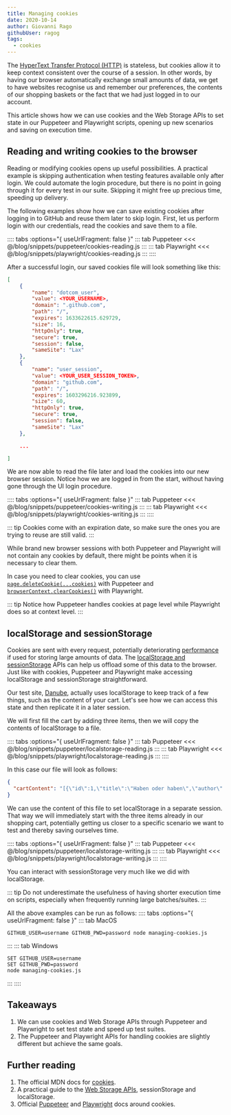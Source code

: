 ```yaml
---
title: Managing cookies
date: 2020-10-14
author: Giovanni Rago
githubUser: ragog
tags: 
  - cookies
---
```


The [HyperText Transfer Protocol (HTTP)](https://developer.mozilla.org/en-US/docs/Web/HTTP#:~:text=Hypertext%20Transfer%20Protocol%20(HTTP)%20is,be%20used%20for%20other%20purposes.) is stateless, but cookies allow it to keep context consistent over the course of a session. In other words, by having our browser automatically exchange small amounts of data, we get to have websites recognise us and remember our preferences, the contents of our shopping baskets or the fact that we had just logged in to our account.

This article shows how we can use cookies and the Web Storage APIs to set state in our Puppeteer and Playwright scripts, opening up new scenarios and saving on execution time.

<!-- more -->

## Reading and writing cookies to the browser

Reading or modifying cookies opens up useful possibilities. A practical example is skipping authentication when testing features available only after login. We could automate the login procedure, but there is no point in going through it for every test in our suite. Skipping it might free up precious time, speeding up delivery.

The following examples show how we can save existing cookies after logging in to GitHub and reuse them later to skip login. First, let us perform login with our credentials, read the cookies and save them to a file.

:::: tabs :options="{ useUrlFragment: false }"
::: tab Puppeteer 
<<< @/blog/snippets/puppeteer/cookies-reading.js
:::
::: tab Playwright
<<< @/blog/snippets/playwright/cookies-reading.js
:::
::::

After a successful login, our saved cookies file will look something like this:

```json
[
    {
        "name": "dotcom_user",
        "value": <YOUR_USERNAME>,
        "domain": ".github.com",
        "path": "/",
        "expires": 1633622615.629729,
        "size": 16,
        "httpOnly": true,
        "secure": true,
        "session": false,
        "sameSite": "Lax"
    },
    {
        "name": "user_session",
        "value": <YOUR_USER_SESSION_TOKEN>,
        "domain": "github.com",
        "path": "/",
        "expires": 1603296216.923899,
        "size": 60,
        "httpOnly": true,
        "secure": true,
        "session": false,
        "sameSite": "Lax"
    },

    ...

]
```

We are now able to read the file later and load the cookies into our new browser session. Notice how we are logged in from the start, without having gone through the UI login procedure.

:::: tabs :options="{ useUrlFragment: false }"
::: tab Puppeteer 
<<< @/blog/snippets/puppeteer/cookies-writing.js
:::
::: tab Playwright
<<< @/blog/snippets/playwright/cookies-writing.js
:::
::::

::: tip
Cookies come with an expiration date, so make sure the ones you are trying to reuse are still valid.
:::

While brand new browser sessions with both Puppeteer and Playwright will not contain any cookies by default, there might be points when it is necessary to clear them.

In case you need to clear cookies, you can use [`page.deleteCookie(...cookies)`](https://pptr.dev/#?product=Puppeteer&version=v5.3.1&show=api-pagedeletecookiecookies) with Puppeteer and [`browserContext.clearCookies()`](https://playwright.dev/#version=v1.4.2&path=docs%2Fapi.md&q=browsercontextclearcookies) with Playwright.

::: tip
Notice how Puppeteer handles cookies at page level while Playwright does so at context level.
:::

## localStorage and sessionStorage

Cookies are sent with every request, potentially deteriorating [performance](basics-performance.md) if used for storing large amounts of data. The [localStorage and sessionStorage](https://javascript.info/localstorage) APIs can help us offload some of this data to the browser. Just like with cookies, Puppeteer and Playwright make accessing localStorage and sessionStorage straightforward.

Our test site, [Danube](https://danube-webshop.herokuapp.com/), actually uses localStorage to keep track of a few things, such as the content of your cart. Let's see how we can access this state and then replicate it in a later session.

We will first fill the cart by adding three items, then we will copy the contents of localStorage to a file.

:::: tabs :options="{ useUrlFragment: false }"
::: tab Puppeteer 
<<< @/blog/snippets/puppeteer/localstorage-reading.js
:::
::: tab Playwright
<<< @/blog/snippets/playwright/localstorage-reading.js
:::
::::

In this case our file will look as follows:

```json
{
  "cartContent": "[{\"id\":1,\"title\":\"Haben oder haben\",\"author\":\"Fric Eromm\",\"genre\":\"philosophy\",\"price\":\"9.95\",\"rating\":\"★★★★☆\",\"stock\":\"1\"},{\"id\":2,\"title\":\"Parry Hotter\",\"author\":\"J/K Rowlin'\",\"genre\":\"erotic\",\"price\":\"9.95\",\"rating\":\"★★★☆☆\",\"stock\":\"1\"},{\"id\":3,\"title\":\"Laughterhouse-Five\",\"author\":\"Truk Tugennov\",\"genre\":\"scifi\",\"price\":\"9.95\",\"rating\":\"★★★☆☆\",\"stock\":\"1\"}]"
}
```

We can use the content of this file to set localStorage in a separate session. That way we will immediately start with the three items already in our shopping cart, potentially getting us closer to a specific scenario we want to test and thereby saving ourselves time.

:::: tabs :options="{ useUrlFragment: false }"
::: tab Puppeteer 
<<< @/blog/snippets/puppeteer/localstorage-writing.js
:::
::: tab Playwright
<<< @/blog/snippets/playwright/localstorage-writing.js
:::
::::

You can interact with sessionStorage very much like we did with localStorage.

::: tip
Do not underestimate the usefulness of having shorter execution time on scripts, especially when frequently running large batches/suites.
:::

All the above examples can be run as follows:
:::: tabs :options="{ useUrlFragment: false }"
::: tab MacOS
```shell script
GITHUB_USER=username GITHUB_PWD=password node managing-cookies.js
```
:::
::: tab Windows
```shell script
SET GITHUB_USER=username
SET GITHUB_PWD=password
node managing-cookies.js
```
:::
::::

## Takeaways

1. We can use cookies and Web Storage APIs through Puppeteer and Playwright to set test state and speed up test suites.
2. The Puppeteer and Playwright APIs for handling cookies are slightly different but achieve the same goals.

## Further reading

1. The official MDN docs for [cookies](https://developer.mozilla.org/en-US/docs/Web/HTTP/Cookies).
2. A practical guide to the [Web Storage APIs](https://javascript.info/localstorage), sessionStorage and localStorage.
2. Official [Puppeteer](https://pptr.dev/#?product=Puppeteer&version=v5.3.1&show=api-pagecookiesurls) and [Playwright](https://playwright.dev/#version=v1.4.2&path=docs%2Fauth.md&q=cookies) docs around cookies.
